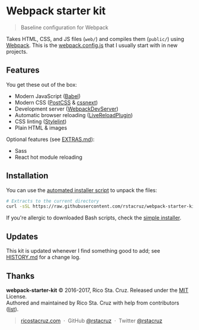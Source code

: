 # Webpack starter kit

> Baseline configuration for Webpack

Takes HTML, CSS, and JS files (`web/`) and compiles them (`public/`) using [Webpack]. This is the [webpack.config.js] that I usually start with in new projects.

[Webpack]: https://webpack.github.io/
[webpack.config.js]: webpack.config.js

## Features

You get these out of the box:

- Modern JavaScript ([Babel])
- Modern CSS ([PostCSS] & [cssnext])
- Development server ([WebpackDevServer])
- Automatic browser reloading ([LiveReloadPlugin])
- CSS linting ([Stylelint])
- Plain HTML & images

Optional features (see [EXTRAS.md](_extras/EXTRAS.md)):

- Sass
- React hot module reloading

[Babel]: http://babeljs.io/
[PostCSS]: http://postcss.org/
[cssnext]: http://cssnext.io/
[Stylelint]: http://stylelint.io/
[WebpackDevServer]: https://webpack.js.org/configuration/dev-server/
[LiveReloadPlugin]: https://www.npmjs.com/package/webpack-livereload-plugin

## Installation

You can use the [automated installer script](_extras/install.sh) to unpack the files:

```sh
# Extracts to the current directory
curl -sSL https://raw.githubusercontent.com/rstacruz/webpack-starter-kit/master/_extras/install.sh > /tmp/webpack-starter-kit.sh; bash /tmp/webpack-starter-kit.sh
```

If you're allergic to downloaded Bash scripts, check the [simple installer](_extras/simple_install.sh).

## Updates

This kit is updated whenever I find something good to add; see [HISTORY.md](HISTORY.md) for a change log.

## Thanks

**webpack-starter-kit** © 2016-2017, Rico Sta. Cruz. Released under the [MIT] License.<br>
Authored and maintained by Rico Sta. Cruz with help from contributors ([list][contributors]).

> [ricostacruz.com](http://ricostacruz.com) &nbsp;&middot;&nbsp;
> GitHub [@rstacruz](https://github.com/rstacruz) &nbsp;&middot;&nbsp;
> Twitter [@rstacruz](https://twitter.com/rstacruz)

[MIT]: http://mit-license.org/
[contributors]: http://github.com/rstacruz/webpack-starter-kit/contributors

